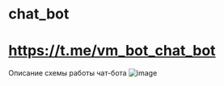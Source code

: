 # chat_bot
# https://t.me/vm_bot_chat_bot
Описание схемы работы чат-бота
![image](https://github.com/sevibogdanov/chat_bot/assets/130535023/e380de8e-2730-4a39-b664-a7991ac916c4)
